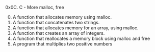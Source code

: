 0x0C. C - More malloc, free

0. A function that allocates memory using malloc.
1. A function that concatenates two strings.
2. A function that allocates memory for an array, using malloc.
3. A function that creates an array of integers.
4. A function that reallocates a memory block using malloc and free
5. A  program that multiplies two positive numbers
